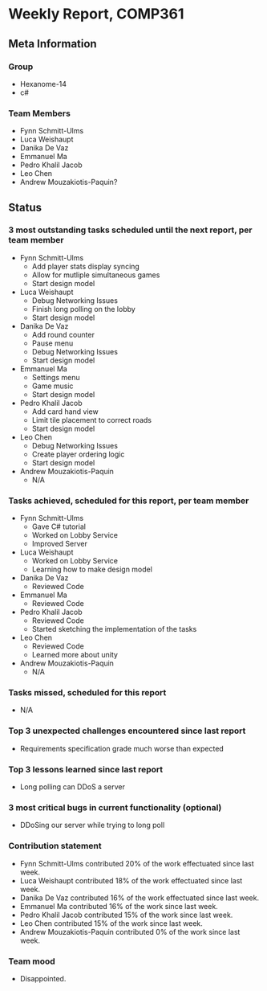 # Weekly Report, COMP361

## Meta Information

### Group

 * Hexanome-14
 * c#
### Team Members

 * Fynn Schmitt-Ulms
 * Luca Weishaupt
 * Danika De Vaz
 * Emmanuel Ma
 * Pedro Khalil Jacob
 * Leo Chen
 * Andrew Mouzakiotis-Paquin?

## Status

### 3 most outstanding tasks scheduled until the next report, per team member
 * Fynn Schmitt-Ulms
   * Add player stats display syncing
   * Allow for mutliple simultaneous games
   * Start design model
 * Luca Weishaupt
   * Debug Networking Issues
   * Finish long polling on the lobby
   * Start design model
 * Danika De Vaz
   * Add round counter
   * Pause menu
   * Debug Networking Issues
   * Start design model
 * Emmanuel Ma 
   * Settings menu
   * Game music
   * Start design model
 * Pedro Khalil Jacob
   * Add card hand view
   * Limit tile placement to correct roads
   * Start design model
 * Leo Chen
   * Debug Networking Issues
   * Create player ordering logic
   * Start design model
 * Andrew Mouzakiotis-Paquin
   * N/A

### Tasks achieved, scheduled for this report, per team member

 * Fynn Schmitt-Ulms
   * Gave C# tutorial
   * Worked on Lobby Service
   * Improved Server
 * Luca Weishaupt
   * Worked on Lobby Service
   * Learning how to make design model
 * Danika De Vaz
   * Reviewed Code
 * Emmanuel Ma 
   * Reviewed Code
 * Pedro Khalil Jacob
   * Reviewed Code
   * Started sketching the implementation of the tasks
 * Leo Chen
   * Reviewed Code
   * Learned more about unity
 * Andrew Mouzakiotis-Paquin
   * N/A

### Tasks missed, scheduled for this report

 * N/A

### Top 3 unexpected challenges encountered since last report

 * Requirements specification grade much worse than expected

### Top 3 lessons learned since last report

 * Long polling can DDoS a server

### 3 most critical bugs in current functionality (optional)

 * DDoSing our server while trying to long poll

### Contribution statement

 * Fynn Schmitt-Ulms contributed 20% of the work effectuated since last week.
 * Luca Weishaupt contributed 18% of the work effectuated since last week.
 * Danika De Vaz contributed 16% of the work effectuated since last week.
 * Emmanuel Ma contributed 16% of the work since last week.
 * Pedro Khalil Jacob contributed 15% of the work since last week.
 * Leo Chen contributed 15% of the work since last week.
 * Andrew Mouzakiotis-Paquin contributed 0% of the work since last week.

### Team mood

 * Disappointed.
